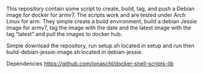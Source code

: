 This repository contain some script to create, build, tag, and push a Debian image for docker for armv7.
The scripts work and are tested under Arch Linux for arm.
They simple create a build environment, build a debian Jessie image for armv7, tag the image with the date and the latest image with the tag “latest” and pull the images to docker hub.

Simple download the repository, run setup.sh located in setup and run then build-debian-jessie-image.sh located in debian-jessie.

Dependencies
https://github.com/jonaschl/docker-shell-scripts-lib
